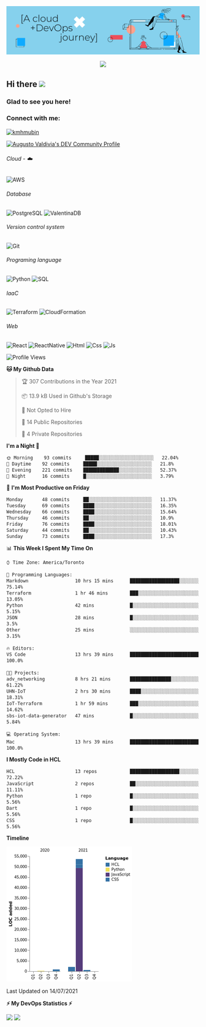 ![Banner](https://github.com/ValAug/ValAug/blob/master/cover.png)

<!-- retro visitor counter -->
<p align="center"> 
  <img src="https://profile-counter.glitch.me/{ValAug}/count.svg" />
</p>



<!-- welcome message -->
<h2>Hi there <img src="https://media.giphy.com/media/hvRJCLFzcasrR4ia7z/giphy.gif" width="25px"></h2>

<h3>Glad to see you here!</h3>


<!-- Connect with me -->
<h3 align="left">Connect with me:</h3>
<p align="left">
<a href="https://www.linkedin.com/in/augustovaldivia/" target="blank"><img align="center" src="https://github.com/kmhmubin/kmhmubin/blob/master/assets/linkedin.svg" alt="kmhmubin" height="30" width="30" /></a>
</p>

<a href="https://dev.to/valaug">
  <img src="https://d2fltix0v2e0sb.cloudfront.net/dev-badge.svg" alt="Augusto Valdivia's DEV Community Profile" height="30" width="30">
</a>


###### Cloud - :cloud:

![AWS](https://img.shields.io/badge/-AWS-000000?style=flat&logo=Amazon%20AWS&logoColor=FF9900)


###### Database

![PostgreSQL](https://img.shields.io/badge/-PostgreSQL-000000?style=flat&logo=PostgreSQL&logoColor=336791)
![ValentinaDB](https://img.shields.io/badge/-ValentinaDB-000000?style=flat&logo=ValentinaDB&logoColor=336791)


###### Version control system

![Git](https://img.shields.io/badge/-Git-000000?style=flat&logo=Git&logoColor=F05032)

###### Programing language
![Python](https://img.shields.io/badge/-Python-000000?style=flat&logo=Python)
![SQL](https://img.shields.io/badge/-SQL-000000?style=flat&logo=SQL)


###### IaaC
![Terraform](https://img.shields.io/badge/-Terraform-000000?style=flat&logo=Terraform)
![CloudFormation](https://img.shields.io/badge/-CloudFormation-000000?style=flat&logo=Color=FF9900)

###### Web
![React](https://img.shields.io/badge/-React-000000?style=flat&logo=React)
![ReactNative](https://img.shields.io/badge/-ReactNative-000000?style=flat&logo=ReactNative)
![Html](https://img.shields.io/badge/-Html-000000?style=flat&logo=Html)
![Css](https://img.shields.io/badge/-Css-000000?style=flat&logo=Css)
![Js](https://img.shields.io/badge/-Js-000000?style=flat&logo=Js)

<!--START_SECTION:waka-->
![Profile Views](http://img.shields.io/badge/Profile%20Views-3-blue)

**🐱 My Github Data** 

> 🏆 307 Contributions in the Year 2021
 > 
> 📦 13.9 kB Used in Github's Storage 
 > 
> 🚫 Not Opted to Hire
 > 
> 📜 14 Public Repositories 
 > 
> 🔑 4 Private Repositories  
 > 
**I'm a Night 🦉** 

```text
🌞 Morning    93 commits     █████░░░░░░░░░░░░░░░░░░░░   22.04% 
🌆 Daytime    92 commits     █████░░░░░░░░░░░░░░░░░░░░   21.8% 
🌃 Evening    221 commits    █████████████░░░░░░░░░░░░   52.37% 
🌙 Night      16 commits     █░░░░░░░░░░░░░░░░░░░░░░░░   3.79%

```
📅 **I'm Most Productive on Friday** 

```text
Monday       48 commits     ██░░░░░░░░░░░░░░░░░░░░░░░   11.37% 
Tuesday      69 commits     ████░░░░░░░░░░░░░░░░░░░░░   16.35% 
Wednesday    66 commits     ████░░░░░░░░░░░░░░░░░░░░░   15.64% 
Thursday     46 commits     ██░░░░░░░░░░░░░░░░░░░░░░░   10.9% 
Friday       76 commits     ████░░░░░░░░░░░░░░░░░░░░░   18.01% 
Saturday     44 commits     ██░░░░░░░░░░░░░░░░░░░░░░░   10.43% 
Sunday       73 commits     ████░░░░░░░░░░░░░░░░░░░░░   17.3%

```


📊 **This Week I Spent My Time On** 

```text
⌚︎ Time Zone: America/Toronto

💬 Programming Languages: 
Markdown                 10 hrs 15 mins      ██████████████████░░░░░░░   75.14% 
Terraform                1 hr 46 mins        ███░░░░░░░░░░░░░░░░░░░░░░   13.05% 
Python                   42 mins             █░░░░░░░░░░░░░░░░░░░░░░░░   5.15% 
JSON                     28 mins             █░░░░░░░░░░░░░░░░░░░░░░░░   3.5% 
Other                    25 mins             ░░░░░░░░░░░░░░░░░░░░░░░░░   3.15%

🔥 Editors: 
VS Code                  13 hrs 39 mins      █████████████████████████   100.0%

🐱‍💻 Projects: 
adv_networking           8 hrs 21 mins       ███████████████░░░░░░░░░░   61.22% 
UHN-IoT                  2 hrs 30 mins       ████░░░░░░░░░░░░░░░░░░░░░   18.31% 
IoT-Terraform            1 hr 59 mins        ███░░░░░░░░░░░░░░░░░░░░░░   14.62% 
sbs-iot-data-generator   47 mins             █░░░░░░░░░░░░░░░░░░░░░░░░   5.84%

💻 Operating System: 
Mac                      13 hrs 39 mins      █████████████████████████   100.0%

```

**I Mostly Code in HCL** 

```text
HCL                      13 repos            ██████████████████░░░░░░░   72.22% 
JavaScript               2 repos             ██░░░░░░░░░░░░░░░░░░░░░░░   11.11% 
Python                   1 repo              █░░░░░░░░░░░░░░░░░░░░░░░░   5.56% 
Dart                     1 repo              █░░░░░░░░░░░░░░░░░░░░░░░░   5.56% 
CSS                      1 repo              █░░░░░░░░░░░░░░░░░░░░░░░░   5.56%

```


**Timeline**

![Chart not found](https://raw.githubusercontent.com/ValAug/ValAug/master/charts/bar_graph.png) 


 Last Updated on 14/07/2021
<!--END_SECTION:waka-->

<!-- GitHub stats -->
<b>⚡ My DevOps Statistics ⚡</b>

<p>
<!-- GitHub Stats -->
<img height="180em" src="https://github-readme-stats.vercel.app/api?username=ValAug&show_icons=true&hide_border=true" />

<!-- Most Used Languages -->
<img height="180em" src="https://github-readme-stats.vercel.app/api/top-langs/?username=ValAug&exclude_repo=KNN-Image-Classification&show_icons=true&hide_border=true&layout=compact&langs_count=8"/>
</p>

<!--
**ValAug/ValAug** is a ✨ _special_ ✨ repository because its `README.md` (this file) appears on your GitHub profile.

Here are some ideas to get you started:

- 🔭 I’m currently working on ...
- 🌱 I’m currently learning ...
- 👯 I’m looking to collaborate on ...
- 🤔 I’m looking for help with ...
- 💬 Ask me about ...
- 📫 How to reach me: ...
- 😄 Pronouns: ...
- ⚡ Fun fact: ...
-->
